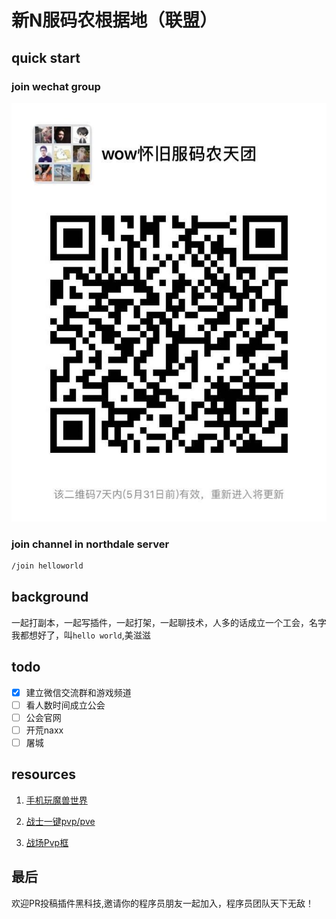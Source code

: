 # 新N服码农根据地（联盟）

## quick start

### join wechat group

![微信二维码](img/wechatgroup2.jpeg)

### join channel in northdale server

```bash
/join helloworld
```

## background

一起打副本，一起写插件，一起打架，一起聊技术，人多的话成立一个工会，名字我都想好了，叫`hello world`,美滋滋

## todo


- [x] 建立微信交流群和游戏频道
- [ ] 看人数时间成立公会
- [ ] 公会官网
- [ ] 开荒naxx
- [ ] 屠城

## resources

1. [手机玩魔兽世界](doc/steam.md)

2. [战士一键pvp/pve](https://github.com/zimengle/Fury)

3. [战场Pvp框](https://github.com/zimengle/enemyFrames)

## 最后

欢迎PR投稿插件黑科技,邀请你的程序员朋友一起加入，程序员团队天下无敌！

